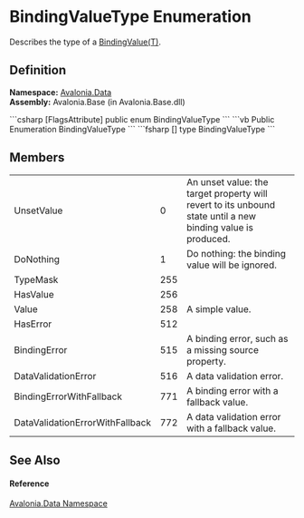 # BindingValueType Enumeration


Describes the type of a <a href="T_Avalonia_Data_BindingValue_1">BindingValue(T)</a>.



## Definition
**Namespace:** <a href="N_Avalonia_Data">Avalonia.Data</a>  
**Assembly:** Avalonia.Base (in Avalonia.Base.dll)

<Tabs groupId="api-code-preview">
<TabItem value="csharp" label="C#">
```csharp
[FlagsAttribute]
public enum BindingValueType
```
</TabItem>
<TabItem value="vb" label="VB">
```vb
<FlagsAttribute>
Public Enumeration BindingValueType
```
</TabItem>
<TabItem value="fsharp" label="F#">
```fsharp
[<FlagsAttribute>]
type BindingValueType
```
</TabItem>
</Tabs>



## Members
<table>
<tr>
<td>UnsetValue</td>
<td>0</td>
<td>An unset value: the target property will revert to its unbound state until a new binding value is produced.</td>
</tr>
<tr>
<td>DoNothing</td>
<td>1</td>
<td>Do nothing: the binding value will be ignored.</td>
</tr>
<tr>
<td>TypeMask</td>
<td>255</td>
<td> </td>
</tr>
<tr>
<td>HasValue</td>
<td>256</td>
<td> </td>
</tr>
<tr>
<td>Value</td>
<td>258</td>
<td>A simple value.</td>
</tr>
<tr>
<td>HasError</td>
<td>512</td>
<td> </td>
</tr>
<tr>
<td>BindingError</td>
<td>515</td>
<td>A binding error, such as a missing source property.</td>
</tr>
<tr>
<td>DataValidationError</td>
<td>516</td>
<td>A data validation error.</td>
</tr>
<tr>
<td>BindingErrorWithFallback</td>
<td>771</td>
<td>A binding error with a fallback value.</td>
</tr>
<tr>
<td>DataValidationErrorWithFallback</td>
<td>772</td>
<td>A data validation error with a fallback value.</td>
</tr>
</table>

## See Also


#### Reference
<a href="N_Avalonia_Data">Avalonia.Data Namespace</a>  

